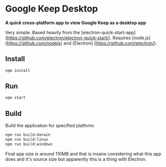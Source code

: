 # Google Keep Desktop

**A quick cross-platform app to view Google Keep as a desktop app**

Very simple. Based heavily from the [electron-quick-start-app] (https://github.com/electron/electron-quick-start/).
Requires [node.js] (https://github.com/nodejs) and [Electron] (https://github.com/electron/).

## Install

```sh
npm install
```

## Run

```sh
npm start
```

## Build

Build the application for specified platform:

```sh
npm run build:darwin
npm run build:linux
npm run build:windows
```

Final app size is around 110MB and that is insane considering what this app does and it's source size but apparently this is a thing with Electron.
